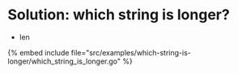 # Solution: which string is longer?

* len

{% embed include file="src/examples/which-string-is-longer/which_string_is_longer.go" %}


